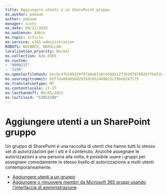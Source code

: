 ```yaml
---
title: Aggiungere utenti a un SharePoint gruppo
ms.author: pebaum
author: pebaum
manager: scotv
ms.date: 04/21/2020
ms.audience: Admin
ms.topic: article
ms.service: o365-administration
ROBOTS: NOINDEX, NOFOLLOW
localization_priority: Normal
ms.collection: Adm_O365
ms.custom:
- "9000237"
- "3199"
ms.openlocfilehash: bec5c47b149329f9fa0a6110c6340a1271620787062b7fbdf2d8d4b96b97b202
ms.sourcegitcommit: b5f7da89a650d2915dc652449623c78be6247175
ms.translationtype: MT
ms.contentlocale: it-IT
ms.lasthandoff: 08/05/2021
ms.locfileid: "53953189"
---
```

# <a name="add-users-to-a-sharepoint-group"></a>Aggiungere utenti a un SharePoint gruppo

Un gruppo di SharePoint è una raccolta di utenti che hanno tutti lo stesso set di autorizzazioni per i siti e il contenuto. Anziché assegnare le autorizzazioni a una persona alla volta, è possibile usare i gruppi per assegnare comodamente lo stesso livello di autorizzazione a molti utenti contemporaneamente.

- [Aggiungere utenti a un gruppo](https://docs.microsoft.com/sharepoint/customize-sharepoint-site-permissions#add-users-to-a-group)
- [Aggiungere o rimuovere membri da Microsoft 365 gruppi usando l'interfaccia di amministrazione](https://docs.microsoft.com/microsoft-365/admin/create-groups/add-or-remove-members-from-groups)